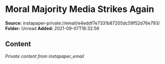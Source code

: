 # Moral Majority Media Strikes Again

**Source:** instapaper-private://email/e4eddf7e7331b87205dc59f52d76e793/
**Folder:** Unread
**Added:** 2021-09-07T16:32:56




## Content
*Private content from instapaper_email*
